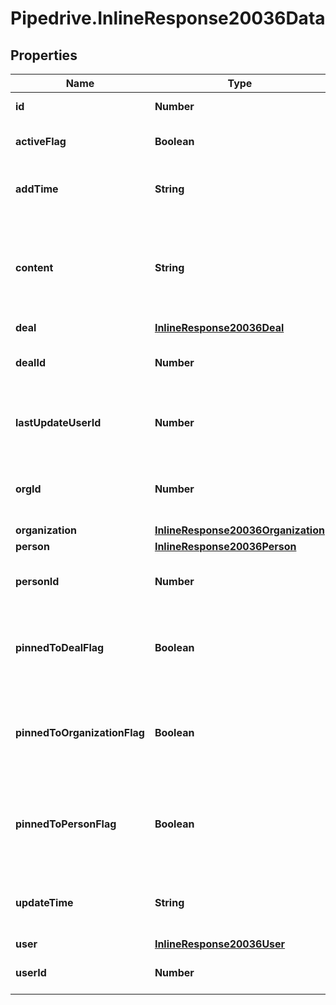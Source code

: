 # Pipedrive.InlineResponse20036Data

## Properties

Name | Type | Description | Notes
------------ | ------------- | ------------- | -------------
**id** | **Number** | The ID of the Note | [optional] 
**activeFlag** | **Boolean** | If Note is active or deleted | [optional] 
**addTime** | **String** | The creation date and time of the Note | [optional] 
**content** | **String** | Content of the Note in HTML format. Subject to sanitization on the back-end. | [optional] 
**deal** | [**InlineResponse20036Deal**](InlineResponse20036Deal.md) |  | [optional] 
**dealId** | **Number** | The ID of the Deal the Note is attached to | [optional] 
**lastUpdateUserId** | **Number** | The ID of the User who updated the Note last | [optional] 
**orgId** | **Number** | The ID of the Organization this Note is attached to | [optional] 
**organization** | [**InlineResponse20036Organization**](InlineResponse20036Organization.md) |  | [optional] 
**person** | [**InlineResponse20036Person**](InlineResponse20036Person.md) |  | [optional] 
**personId** | **Number** | The ID of the Person this Note is attached to | [optional] 
**pinnedToDealFlag** | **Boolean** | If true, then the results are filtered by Note to Deal pinning state. | [optional] 
**pinnedToOrganizationFlag** | **Boolean** | If true, then the results are filtered by Note to Organization pinning state. | [optional] 
**pinnedToPersonFlag** | **Boolean** | If true, then the results are filtered by Note to Person pinning state. | [optional] 
**updateTime** | **String** | The last updated date and time of the Note | [optional] 
**user** | [**InlineResponse20036User**](InlineResponse20036User.md) |  | [optional] 
**userId** | **Number** | The ID of the Note creator | [optional] 


